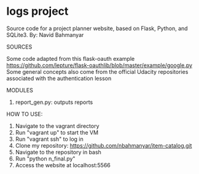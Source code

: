 # logs project

Source code for a project planner website, based on Flask, Python, and SQLite3.
By: Navid Bahmanyar


SOURCES

Some code adapted from this flask-oauth example
https://github.com/lepture/flask-oauthlib/blob/master/example/google.py
Some general concepts also come from the official 
Udacity repositories associated with the authentication lesson


MODULES

1. report_gen.py: outputs reports


HOW TO USE:

1. Navigate to the vagrant directory
2. Run "vagrant up" to start the VM
3. Run "vagrant ssh" to log in
4. Clone my repository: https://github.com/nbahmanyar/item-catalog.git
5. Navigate to the repository in bash
6. Run "python n_final.py"
7. Access the website at localhost:5566
